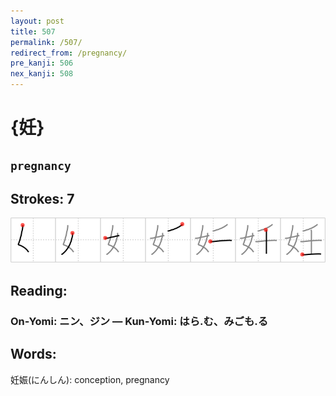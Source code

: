 ```yaml
---
layout: post
title: 507
permalink: /507/
redirect_from: /pregnancy/
pre_kanji: 506
nex_kanji: 508
---
```


# {妊}

## `pregnancy`

## Strokes: 7

<div class="stroke"><img src="../images/E5A68A.png" /></div>

## Reading:

### On-Yomi: ニン、ジン &mdash; Kun-Yomi: はら.む、みごも.る

## Words:

妊娠(にんしん): conception, pregnancy
